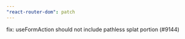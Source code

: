 ```yaml
---
"react-router-dom": patch
---
```


fix: useFormAction should not include pathless splat portion (#9144)
